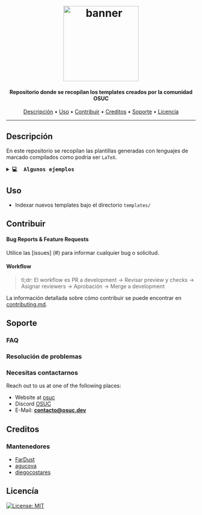 <h1 align="center">
  <br>
  <a href=#><img src="https://osuc.dev/img/min-icon.svg" width="200px" alt="banner"></a>
</h1>

<h4 align="center"> Repositorio donde se recopilan los templates creados por la comunidad OSUC </h4>

<p align="center">
     <!-- Badges Here -->
</p>
      
<p align="center">
  <a href="#Descripción">Descripción</a> •
  <a href="#Uso">Uso</a> •
  <a href="#Contribuir">Contribuir</a> •
  <a href="#Creditos">Creditos</a> •
  <a href="#Soporte">Soporte</a> •
  <a href="#Licencía">Licencía</a>
</p>

---

## Descripción

En este repositorio se recopilan las plantillas generadas con lenguajes de marcado compilados como podria ser `LaTeX`.

<details>
  <summary><b><samp> 💻 &nbsp;Algunos ejemplos</samp></b></summary>
  <br/></p>

| Nombre | Imagen | Descripción |
|:---:|:---:|:---:|
|Plantilla-informes-UC| <img src="https://user-images.githubusercontent.com/62116423/188288409-3e889871-2c12-489a-8be7-f2910122ae50.png" alt="Plantilla de informes-UC" width="300">|Creada de forma minimalista y documentada para informes de laboratorios y demas. Respetando la norma APA en su estructura|
|Plantilla-informes-UC| <img src="https://user-images.githubusercontent.com/62116423/188323505-b0a697e9-01f9-4197-8952-d1c54f011a65.png" alt="Plantilla practica 1" width="300">|Creada para la practica 1|
|Plantilla-uc|<img src="https://github.com/open-source-uc/latex-templates/raw/master/templates/plantilla-uc/ejemplos/portada.png#" alt="Plantilla uc" width="300"/> |Plantilla atractiva, moderna y dinámica para distintas clases de evaluaciones y guías de la UC.|
<!-- FALTA COMPLETAR CON EL RESTO DE PLANTILLAS -->

</details>

## Uso

* Indexar nuevos templates bajo el directorio `templates/`

## Contribuir


#### Bug Reports & Feature Requests

Utilice las [issues] (#) para informar cualquier bug o solicitud.

#### Workflow

> tl;dr:
> El workflow es PR a development -> Revisar preview y checks -> Asignar reviewers -> Aprobación -> Merge a development

La información detallada sobre cómo contribuir se puede encontrar en [contributing.md](contributing.md).


## Soporte

### FAQ
### Resolución de problemas

### Necesitas contactarnos
Reach out to us at one of the following places:

- Website at [osuc](https://osuc.dev)
- Discord [OSUC](#)
- E-Mail: **contacto@osuc.dev**

## Creditos

### Mantenedores

- [FarDust](https://www.github.com/FarDust)
- [agucova](https://github.com/agucova)
- [diegocostares](https://www.github.com/diegocostares)
## Licencía

[![License: MIT](https://img.shields.io/badge/License-MIT-yellow.svg)](./license.md)